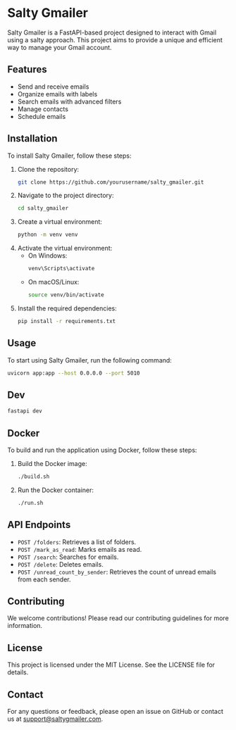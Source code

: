 # Salty Gmailer

Salty Gmailer is a FastAPI-based project designed to interact with Gmail using a salty approach. This project aims to provide a unique and efficient way to manage your Gmail account.

## Features

- Send and receive emails
- Organize emails with labels
- Search emails with advanced filters
- Manage contacts
- Schedule emails

## Installation

To install Salty Gmailer, follow these steps:

1. Clone the repository:
   ```bash
   git clone https://github.com/yourusername/salty_gmailer.git
   ```
2. Navigate to the project directory:
   ```bash
   cd salty_gmailer
   ```
3. Create a virtual environment:
   ```bash
   python -m venv venv
   ```
4. Activate the virtual environment:
   - On Windows:
     ```bash
     venv\Scripts\activate
     ```
   - On macOS/Linux:
     ```bash
     source venv/bin/activate
     ```
5. Install the required dependencies:
   ```bash
   pip install -r requirements.txt
   ```

## Usage

To start using Salty Gmailer, run the following command:

```bash
uvicorn app:app --host 0.0.0.0 --port 5010
```

## Dev

```bash
fastapi dev
```

## Docker

To build and run the application using Docker, follow these steps:

1. Build the Docker image:
   ```bash
   ./build.sh
   ```
2. Run the Docker container:
   ```bash
   ./run.sh
   ```

## API Endpoints

- `POST /folders`: Retrieves a list of folders.
- `POST /mark_as_read`: Marks emails as read.
- `POST /search`: Searches for emails.
- `POST /delete`: Deletes emails.
- `POST /unread_count_by_sender`: Retrieves the count of unread emails from each sender.

## Contributing

We welcome contributions! Please read our contributing guidelines for more information.

## License

This project is licensed under the MIT License. See the LICENSE file for details.

## Contact

For any questions or feedback, please open an issue on GitHub or contact us at support@saltygmailer.com.
